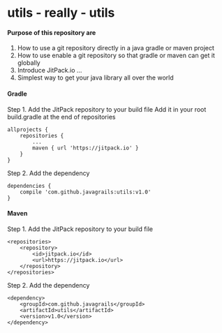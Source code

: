 # utils - really - utils
#### Purpose of this repository are
1. How to use a git repository directly in a java gradle or maven project
2. How to use enable a git repository so that gradle or maven can get it globally
3. Introduce JitPack.io ... 
4. Simplest way to get your java library all over the world

#### Gradle 
Step 1. Add the JitPack repository to your build file
Add it in your root build.gradle at the end of repositories
```
allprojects {
    repositories {
        ...
        maven { url 'https://jitpack.io' }
    }
}
```

Step 2. Add the dependency
```
dependencies {
    compile 'com.github.javagrails:utils:v1.0'
}

```

#### Maven 
Step 1. Add the JitPack repository to your build file 
```
<repositories>
    <repository>
        <id>jitpack.io</id>
        <url>https://jitpack.io</url>
    </repository>
</repositories>	
```

Step 2. Add the dependency
```
<dependency>
    <groupId>com.github.javagrails</groupId>
    <artifactId>utils</artifactId>
    <version>v1.0</version>
</dependency>
```
